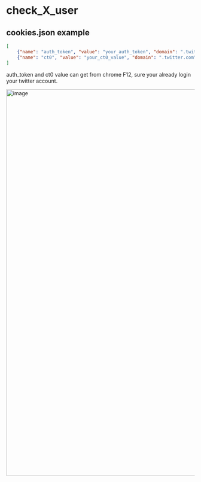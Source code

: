 # check_X_user

## cookies.json example

```json
[
    {"name": "auth_token", "value": "your_auth_token", "domain": ".twitter.com", "path": "/", "secure": true},
    {"name": "ct0", "value": "your_ct0_value", "domain": ".twitter.com", "path": "/", "secure": true}
]
```

auth_token and ct0 value can get from chrome F12, sure your already login your twitter account.

<img width="1033" alt="image" src="https://github.com/user-attachments/assets/04e6a822-c05d-4341-a184-18d7377de8be" />

